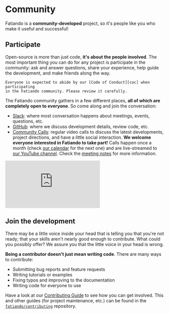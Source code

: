 # Community

<p class="lead">
Fatiando is a <strong>community-developed</strong> project, so it's people
like you who make it useful and successful!
</p>

## <i class="fa fa-comments"></i> Participate

Open-source is more than just code, **it's about the people involved**.
The most important thing you can do for any project is participate in the
community: ask and answer questions, share your experience, help guide the
development, and make friends along the way.

```{important}
Everyone is expected to abide by our [Code of Conduct][coc] when participating
in the Fatiando community. Please review it carefully.
```

The Fatiando community gathers in a few different places, **all of which are
completely open to everyone**. So come along and join the conversation:

<ul class="fa-ul">
  <li>
  <i class="fa-li fab fa-slack fa-fw"></i> <a href="http://contact.fatiando.org/">Slack</a>:
  where most conversation happens about meetings, events, questions, etc.
  </li>
  <li>
  <i class="fa-li fab fa-github fa-fw"></i> <a href="https://github.com/fatiando/">GitHub</a>:
  where we discuss development details, review code, etc.
  </li>
  <li>
  <i class="fa-li fa fa-microphone-alt fa-fw"></i> <a href="https://github.com/fatiando/meeting-notes">Community Calls</a>:
  regular video calls to discuss the latest developments, project
  directions, and have a little social interaction. <strong>We welcome everyone
  interested in Fatiando to take part!</strong> Calls happen once a month (check
  <a href="http://calendar.fatiando.org">our calendar</a> for the next one)
  and are live-streamed to
  <a href="https://www.youtube.com/FatiandoOrg">our YouTube channel</a>.
  Check the <a href="https://github.com/fatiando/meeting-notes">meeting notes</a>
  for more information.
  </li>
</ul>

<div class="ratio ratio-16x9">
  <iframe src="https://www.youtube-nocookie.com/embed/videoseries?list=PLPA_RM8wsOqIEBLICo3v7f_A1WnLcwJld" frameborder="0" allowfullscreen></iframe>
</div>

## <i class="fa fa-cog"></i> Join the development

There may be a little voice inside your head that is telling you that you're
not ready; that your skills aren't nearly good
enough to contribute.
What could you possibly offer?
We assure you that the little voice in your head is wrong.

**Being a contributor doesn't just mean writing code**.
There are many ways to contribute:

<ul class="fa-ul">
  <li><i class="fa-li fa fa-bug fa-fw"></i> Submitting bug reports and feature requests</li>
  <li><i class="fa-li fa fa-book fa-fw"></i> Writing tutorials or examples</li>
  <li><i class="fa-li fa fa-hammer fa-fw"></i> Fixing typos and improving to the documentation</li>
  <li><i class="fa-li fa fa-terminal fa-fw"></i> Writing code for everyone to use</li>
</ul>

Have a look at our [Contributing Guide][contrib] to see how you can get
involved.
This and other guides (for project maintenance, etc.) can be found in the
[<i class="fab fa-github"></i> `fatiando/contributing`][contrib-repo]
repository.

[coc]: https://github.com/fatiando/contributing/blob/master/CODE_OF_CONDUCT.md
[contrib]: https://github.com/fatiando/contributing/blob/master/CONTRIBUTING.md
[contrib-repo]: https://github.com/fatiando/contributing
